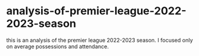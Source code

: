 # analysis-of-premier-league-2022-2023-season
this is an analysis of the premier league 2022-2023 season. I focused only on average possessions and attendance. 
